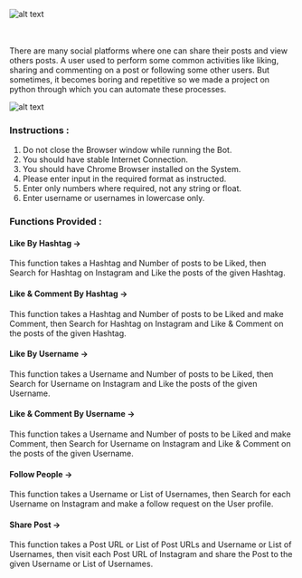 ![alt text](https://github.com/RitikRatnawat/Intern_Academy/blob/fadac8dca99331cf8f7b7588c2ba4691345d88a3/Task%201%20-%20Instagram%20Automation%20Tool/InstaAutoBot/title.png)

<br><br>There are many social platforms where one can share their posts and view others posts. A user used to perform some common activities like liking, sharing and commenting on a post or following some other users. But sometimes, it becomes boring and repetitive so we made a project on python through which you can automate these processes.

![alt text](https://github.com/RitikRatnawat/Intern_Academy/blob/87d0117e32e3abc3cb7a528d87d36512137fd13d/Task%201%20-%20Instagram%20Automation%20Tool/InstaAutoBot/Screenshots/Login.png)

### Instructions :
1. Do not close the Browser window while running the Bot.
2. You should have stable Internet Connection.
3. You should have Chrome Browser installed on the System.
4. Please enter input in the required format as instructed.
5. Enter only numbers where required, not any string or float.  
6. Enter username or usernames in lowercase only.

### Functions Provided :
#### Like By Hashtag -> 
This function takes a Hashtag and Number of posts to be Liked, then Search for Hashtag on Instagram and Like the posts of the given Hashtag.
<br>
#### Like & Comment By Hashtag ->
This function takes a Hashtag and Number of posts to be Liked and make Comment, then Search for Hashtag on Instagram and Like & Comment on the posts of the given Hashtag.
<br>
#### Like By Username ->
This function takes a Username and Number of posts to be Liked, then Search for Username on Instagram and Like the posts of the given Username.
<br>
#### Like & Comment By Username ->
This function takes a Username and Number of posts to be Liked and make Comment, then Search for Username on Instagram and Like & Comment on the posts of the given Username.
<br>
#### Follow People ->
This function takes a Username or List of Usernames, then Search for each Username on Instagram and make a follow request on the User profile.
<br>
#### Share Post ->
This function takes a Post URL or List of Post URLs and Username or List of Usernames, then visit each Post URL of Instagram and share the Post to the given Username or List of Usernames.
